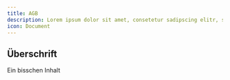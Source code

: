 ```yaml
---
title: AGB
description: Lorem ipsum dolor sit amet, consetetur sadipscing elitr, sed diam nonumy eirmod tempor invidunt ut.
icon: Document
---
```


## Überschrift

Ein bisschen Inhalt